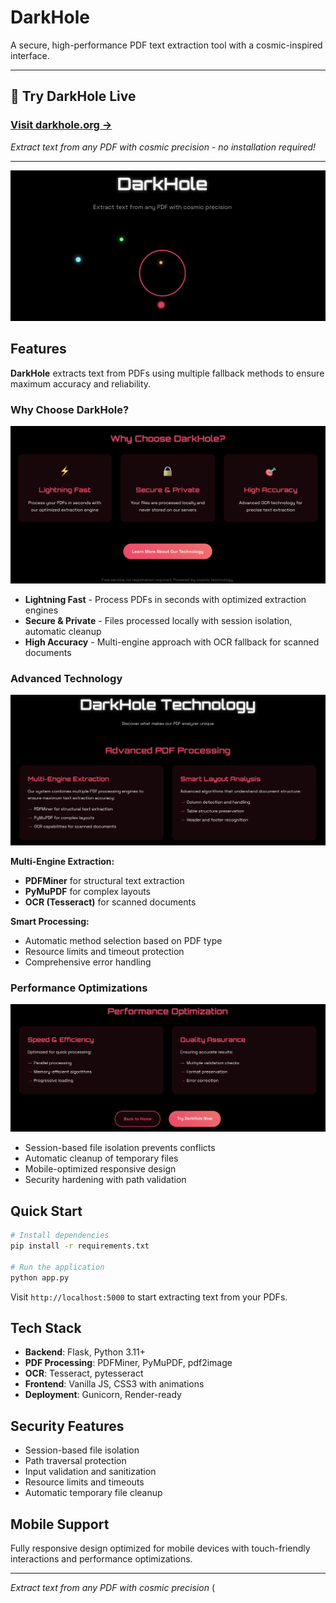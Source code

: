 # DarkHole

A secure, high-performance PDF text extraction tool with a cosmic-inspired interface.

---

## 🚀 **Try DarkHole Live**

### **[Visit darkhole.org →](https://darkhole.org)**

*Extract text from any PDF with cosmic precision - no installation required!*

---

![DarkHole Homepage](docs/screenshots/homepage.png)

## Features

**DarkHole** extracts text from PDFs using multiple fallback methods to ensure maximum accuracy and reliability.

### Why Choose DarkHole?

![Features Overview](docs/screenshots/features.png)

- **Lightning Fast** - Process PDFs in seconds with optimized extraction engines
- **Secure & Private** - Files processed locally with session isolation, automatic cleanup
- **High Accuracy** - Multi-engine approach with OCR fallback for scanned documents

### Advanced Technology

![Technology Stack](docs/screenshots/technology.png)

**Multi-Engine Extraction:**
- **PDFMiner** for structural text extraction
- **PyMuPDF** for complex layouts  
- **OCR (Tesseract)** for scanned documents

**Smart Processing:**
- Automatic method selection based on PDF type
- Resource limits and timeout protection
- Comprehensive error handling

### Performance Optimizations

![Performance Features](docs/screenshots/performance.png)

- Session-based file isolation prevents conflicts
- Automatic cleanup of temporary files
- Mobile-optimized responsive design
- Security hardening with path validation

## Quick Start

```bash
# Install dependencies
pip install -r requirements.txt

# Run the application
python app.py
```

Visit `http://localhost:5000` to start extracting text from your PDFs.

## Tech Stack

- **Backend**: Flask, Python 3.11+
- **PDF Processing**: PDFMiner, PyMuPDF, pdf2image
- **OCR**: Tesseract, pytesseract
- **Frontend**: Vanilla JS, CSS3 with animations
- **Deployment**: Gunicorn, Render-ready

## Security Features

- Session-based file isolation
- Path traversal protection  
- Input validation and sanitization
- Resource limits and timeouts
- Automatic temporary file cleanup

## Mobile Support

Fully responsive design optimized for mobile devices with touch-friendly interactions and performance optimizations.

---

*Extract text from any PDF with cosmic precision* (
